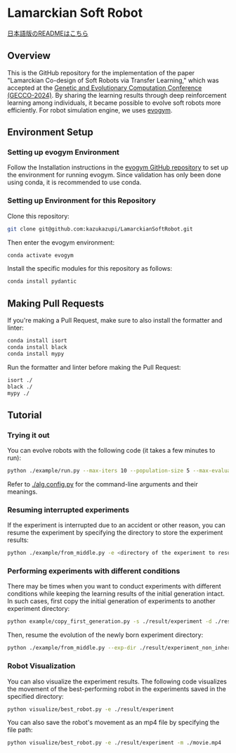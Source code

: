 # Lamarckian Soft Robot

[日本語版のREADMEはこちら](./README-ja.md)

## Overview
This is the GitHub repository for the implementation of the paper "Lamarckian Co-design of Soft Robots via Transfer Learning," which was accepted at the [Genetic and Evolutionary Computation Conference (GECCO-2024)](http://gecco-2024.sigevo.org/HomePage). By sharing the learning results through deep reinforcement learning among individuals, it became possible to evolve soft robots more efficiently. For robot simulation engine, we uses [evogym](https://evolutiongym.github.io/).

## Environment Setup

### Setting up evogym Environment
Follow the Installation instructions in the [evogym GitHub repository](https://github.com/EvolutionGym/evogym) to set up the environment for running evogym. Since validation has only been done using conda, it is recommended to use conda.

### Setting up Environment for this Repository
Clone this repository:
```bash
git clone git@github.com:kazukazupi/LamarckianSoftRobot.git
```

Then enter the evogym environment:
```bash
conda activate evogym
```
Install the specific modules for this repository as follows:

```bash
conda install pydantic
```

## Making Pull Requests
If you're making a Pull Request, make sure to also install the formatter and linter:

```bash
conda install isort
conda install black
conda install mypy
```

Run the formatter and linter before making the Pull Request:
```bash
isort ./
black ./
mypy ./
```

## Tutorial
### Trying it out
You can evolve robots with the following code (it takes a few minutes to run):
```bash
python ./example/run.py --max-iters 10 --population-size 5 --max-evaluations 10 --exp-dir ./result/experiment
```
Refer to [./alg.config.py](./alg/config.py) for the command-line arguments and their meanings.

### Resuming interrupted experiments
If the experiment is interrupted due to an accident or other reason, you can resume the experiment by specifying the directory to store the experiment results:
```bash
python ./example/from_middle.py -e <directory of the experiment to resume>
```

### Performing experiments with different conditions
There may be times when you want to conduct experiments with different conditions while keeping the learning results of the initial generation intact. In such cases, first copy the initial generation of experiments to another experiment directory:
```bash
python example/copy_first_generation.py -s ./result/experiment -d ./result/experiment_non_inherit -n
```
Then, resume the evolution of the newly born experiment directory:
```bash
python ./example/from_middle.py --exp-dir ./result/experiment_non_inherit
```

### Robot Visualization
You can also visualize the experiment results. The following code visualizes the movement of the best-performing robot in the experiments saved in the specified directory:
```bash
python visualize/best_robot.py -e ./result/experiment
```
You can also save the robot's movement as an mp4 file by specifying the file path:
```bash
python visualize/best_robot.py -e ./result/experiment -m ./movie.mp4
```
